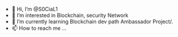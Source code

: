 - 👋 Hi, I’m @S0CiaL1
- 👀 I’m interested in Blockchain, security Network 
- 🌱 I’m currently learning Blockchain dev path Ambassador Project/.
- 📫 How to reach me ...

<!---
S0CiaL1/S0CiaL1 is a ✨ special ✨ repository because its `README.md` (this file) appears on your GitHub profile.
You can click the Preview link to take a look at your changes.
--->
